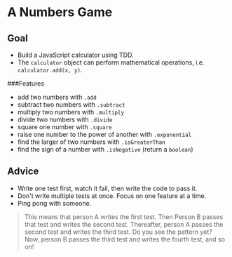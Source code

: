 # A Numbers Game

## Goal

* Build a JavaScript calculator using TDD.
* The `calculator` object can perform mathematical operations, i.e. `calculator.add(x, y)`.

###Features

* add two numbers with `.add`
* subtract two numbers with `.subtract`
* multiply two numbers with `.multiply`
* divide two numbers with `.divide`
* square one number with `.square`
* raise one number to the power of another with `.exponential`
* find the larger of two numbers with `.isGreaterThan`
* find the sign of a number with `.isNegative` (return a `boolean`)

## Advice

* Write one test first, watch it fail, then write the code to pass it.
* Don't write multiple tests at once. Focus on one feature at a time.
* Ping pong with someone.

>This means that person A writes the first test. Then Person B passes that test and writes the second test. Thereafter, person A passes the second test and writes the third test. Do you see the pattern yet? Now, person B passes the third test and writes the fourth test, and so on!
